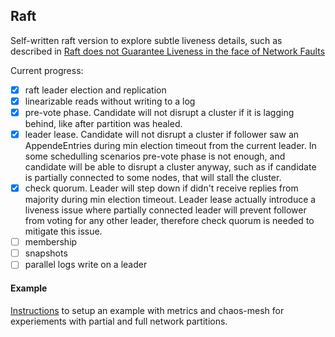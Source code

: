 Raft
---

Self-written raft version to explore subtle liveness details, such as described in
 [Raft does not Guarantee Liveness in the face of Network Faults](https://decentralizedthoughts.github.io/2020-12-12-raft-liveness-full-omission/)

Current progress:

- [x] raft leader election and replication
- [x] linearizable reads without writing to a log
- [x] pre-vote phase. Candidate will not disrupt a cluster if it is lagging behind, like after partition was healed.
- [x] leader lease. Candidate will not disrupt a cluster if follower saw an AppendeEntries during min election timeout from the current leader. In some schedulling scenarios pre-vote phase is not enough, and candidate will be able to disrupt a cluster anyway, such as if candidate is partially connected to some nodes, that will stall the cluster.
- [x] check quorum. Leader will step down if didn't receive replies from majority during min election timeout. Leader lease actually introduce a liveness issue where partially connected leader will prevent follower from voting for any other leader, therefore check quorum is needed to mitigate this issue.
- [ ] membership
- [ ] snapshots
- [ ] parallel logs write on a leader

#### Example

[Instructions](./example/README.md) to setup an example with metrics and chaos-mesh for experiements with partial and full network partitions.
